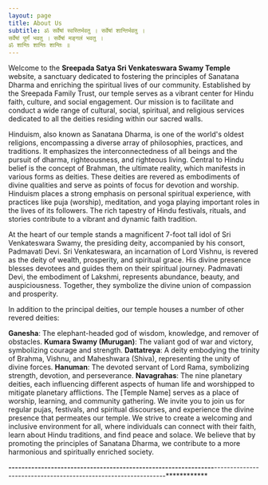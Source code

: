 ```yaml
---
layout: page
title: About Us
subtitle: ॐ सर्वेषाऺ स्वस्तिर्भवतु । सर्वेषाऺ शान्तिर्भवतु ।
सर्वेषाऺ पूर्णं भवतु । सर्वेषाऺ मङ्गलं भवतु ।
ॐ शान्तिः शान्तिः शान्तिः ॥
---
```


Welcome to the **Sreepada Satya Sri Venkateswara Swamy Temple** website, a sanctuary dedicated to fostering the principles of Sanatana Dharma and enriching the spiritual lives of our community.  Established by the Sreepada Family Trust, our temple serves as a vibrant center for Hindu faith, culture, and social engagement.  Our mission is to facilitate and conduct a wide range of cultural, social, spiritual, and religious services dedicated to all the deities residing within our sacred walls.

Hinduism, also known as Sanatana Dharma, is one of the world's oldest religions, encompassing a diverse array of philosophies, practices, and traditions.  It emphasizes the interconnectedness of all beings and the pursuit of dharma, righteousness, and righteous living.  Central to Hindu belief is the concept of Brahman, the ultimate reality, which manifests in various forms as deities.  These deities are revered as embodiments of divine qualities and serve as points of focus for devotion and worship.  Hinduism places a strong emphasis on personal spiritual experience, with practices like puja (worship), meditation, and yoga playing important roles in the lives of its followers.  The rich tapestry of Hindu festivals, rituals, and stories contribute to a vibrant and dynamic faith tradition.

At the heart of our temple stands a magnificent 7-foot tall idol of Sri Venkateswara Swamy, the presiding deity, accompanied by his consort, Padmavati Devi.  Sri Venkateswara, an incarnation of Lord Vishnu, is revered as the deity of wealth, prosperity, and spiritual grace.  His divine presence blesses devotees and guides them on their spiritual journey.  Padmavati Devi, the embodiment of Lakshmi, represents abundance, beauty, and auspiciousness.  Together, they symbolize the divine union of compassion and prosperity.

In addition to the principal deities, our temple houses a number of other revered deities:

**Ganesha**: The elephant-headed god of wisdom, knowledge, and remover of obstacles.
**Kumara Swamy (Murugan)**: The valiant god of war and victory, symbolizing courage and strength.
**Dattatreya**: A deity embodying the trinity of Brahma, Vishnu, and Maheshwara (Shiva), representing the unity of divine forces.
**Hanuman**: The devoted servant of Lord Rama, symbolizing strength, devotion, and perseverance.
**Navagrahas**: The nine planetary deities, each influencing different aspects of human life and worshipped to mitigate planetary afflictions.
The [Temple Name] serves as a place of worship, learning, and community gathering.  We invite you to join us for regular pujas, festivals, and spiritual discourses, and experience the divine presence that permeates our temple.  We strive to create a welcoming and inclusive environment for all, where individuals can connect with their faith, learn about Hindu traditions, and find peace and solace.  We believe that by promoting the principles of Sanatana Dharma, we contribute to a more harmonious and spiritually enriched society.

************---------------------------------------------------------------************---------------------------------------------------------------************
